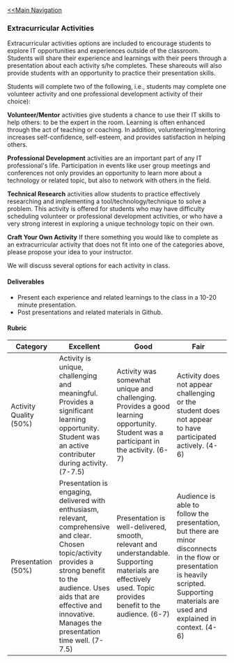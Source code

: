 [<<Main Navigation](https://github.com/bciancio/QuickMockup)

### Extracurricular Activities

Extracurricular activities options are included to encourage students to explore IT opportunities and experiences  outside of the classroom. Students will share their experience and learnings with their peers through a presentation about each activity s/he completes. These shareouts will also provide students with an opportunity to practice their presentation skills.

Students will complete two of the following, i.e., students may complete one volunteer activity and one professional development activity of their choice):

**Volunteer/Mentor** activities give students a chance to use their IT skills to help others: to be the expert in the room. Learning is often enhanced through the act of teaching or coaching. In addition, volunteering/mentoring increases self-confidence, self-esteem, and provides satisfaction in helping others. 

**Professional Development** activities are an important part of any IT professional's life. Participation in events like user group meetings and conferences not only provides an opportunity to learn more about a technology or related topic, but also to network with others in the field.

**Technical Research** activities allow students to practice effectively researching and implementing a tool/technology/technique to solve a problem. This activity is offered for students who may have difficulty scheduling  volunteer or professional development activities, or who have a very strong interest in exploring a unique technology topic on their own. 

**Craft Your Own Activity** If there something you would like to complete as an extracurricular activity that does not fit into one of the categories above, please propose your idea to your instructor.

We will discuss several options for each activity in class.  

#### Deliverables

* Present each experience and related learnings to the class in a 10-20 minute presentation. 
* Post presentations and related materials in Github. 

#### Rubric

| Category  | Excellent  |   Good    |   Fair    |   Poor   |
|-----------|-----------|-----------|-----------|-----------|
| Activity Quality (50%)| Activity is unique, challenging and meaningful. Provides a significant learning opportunity. Student was an active contributer during activity. (7-7.5) | Activity was somewhat unique and challenging. Provides a good learning opportunity. Student was a participant in the activity. (6-7)| Activity does not appear challenging or the student does not appear to have participated actively. (4-6) | Activity does not appear to add a value to the student's learning or the student did not participate in a qualifying activity. (0-4) | 
| Presentation (50%) | Presentation is engaging, delivered with enthusiasm, relevant, comprehensive and clear. Chosen topic/activity provides a strong benefit to the audience. Uses aids that are effective and innovative. Manages the presentation time well. (7-7.5)  | Presentation is well-delivered, smooth, relevant and understandable. Supporting materials are effectively used. Topic provides benefit to the audience. (6-7) | Audience is able to follow the presentation, but there are minor disconnects in the flow or presentation is heavily scripted. Supporting materials are used and explained in context. (4-6) | Presentation is difficult to follow, flow could be improved. Supporting materials are used, but not explained or in the proper context. Presentation time is poorly managed. (0-4) |
